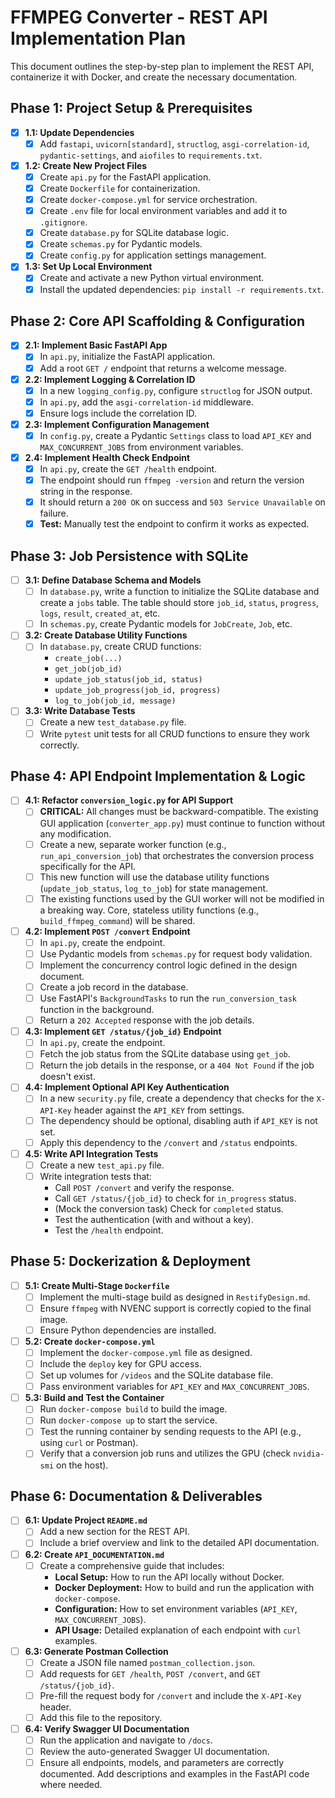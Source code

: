 # FFMPEG Converter - REST API Implementation Plan

This document outlines the step-by-step plan to implement the REST API, containerize it with Docker, and create the necessary documentation.

## Phase 1: Project Setup & Prerequisites

- [x] **1.1: Update Dependencies**
  - [x] Add `fastapi`, `uvicorn[standard]`, `structlog`, `asgi-correlation-id`, `pydantic-settings`, and `aiofiles` to `requirements.txt`.

- [x] **1.2: Create New Project Files**
  - [x] Create `api.py` for the FastAPI application.
  - [x] Create `Dockerfile` for containerization.
  - [x] Create `docker-compose.yml` for service orchestration.
  - [x] Create `.env` file for local environment variables and add it to `.gitignore`.
  - [x] Create `database.py` for SQLite database logic.
  - [x] Create `schemas.py` for Pydantic models.
  - [x] Create `config.py` for application settings management.

- [x] **1.3: Set Up Local Environment**
  - [x] Create and activate a new Python virtual environment.
  - [x] Install the updated dependencies: `pip install -r requirements.txt`.

## Phase 2: Core API Scaffolding & Configuration

- [x] **2.1: Implement Basic FastAPI App**
  - [x] In `api.py`, initialize the FastAPI application.
  - [x] Add a root `GET /` endpoint that returns a welcome message.

- [x] **2.2: Implement Logging & Correlation ID**
  - [x] In a new `logging_config.py`, configure `structlog` for JSON output.
  - [x] In `api.py`, add the `asgi-correlation-id` middleware.
  - [x] Ensure logs include the correlation ID.

- [x] **2.3: Implement Configuration Management**
  - [x] In `config.py`, create a Pydantic `Settings` class to load `API_KEY` and `MAX_CONCURRENT_JOBS` from environment variables.

- [x] **2.4: Implement Health Check Endpoint**
  - [x] In `api.py`, create the `GET /health` endpoint.
  - [x] The endpoint should run `ffmpeg -version` and return the version string in the response.
  - [x] It should return a `200 OK` on success and `503 Service Unavailable` on failure.
  - [x] **Test:** Manually test the endpoint to confirm it works as expected.

## Phase 3: Job Persistence with SQLite

- [ ] **3.1: Define Database Schema and Models**
  - [ ] In `database.py`, write a function to initialize the SQLite database and create a `jobs` table. The table should store `job_id`, `status`, `progress`, `logs`, `result`, `created_at`, etc.
  - [ ] In `schemas.py`, create Pydantic models for `JobCreate`, `Job`, etc.

- [ ] **3.2: Create Database Utility Functions**
  - [ ] In `database.py`, create CRUD functions:
    - `create_job(...)`
    - `get_job(job_id)`
    - `update_job_status(job_id, status)`
    - `update_job_progress(job_id, progress)`
    - `log_to_job(job_id, message)`

- [ ] **3.3: Write Database Tests**
  - [ ] Create a new `test_database.py` file.
  - [ ] Write `pytest` unit tests for all CRUD functions to ensure they work correctly.

## Phase 4: API Endpoint Implementation & Logic

- [ ] **4.1: Refactor `conversion_logic.py` for API Support**
  - [ ] **CRITICAL:** All changes must be backward-compatible. The existing GUI application (`converter_app.py`) must continue to function without any modification.
  - [ ] Create a new, separate worker function (e.g., `run_api_conversion_job`) that orchestrates the conversion process specifically for the API.
  - [ ] This new function will use the database utility functions (`update_job_status`, `log_to_job`) for state management.
  - [ ] The existing functions used by the GUI worker will not be modified in a breaking way. Core, stateless utility functions (e.g., `build_ffmpeg_command`) will be shared.

- [ ] **4.2: Implement `POST /convert` Endpoint**
  - [ ] In `api.py`, create the endpoint.
  - [ ] Use Pydantic models from `schemas.py` for request body validation.
  - [ ] Implement the concurrency control logic defined in the design document.
  - [ ] Create a job record in the database.
  - [ ] Use FastAPI's `BackgroundTasks` to run the `run_conversion_task` function in the background.
  - [ ] Return a `202 Accepted` response with the job details.

- [ ] **4.3: Implement `GET /status/{job_id}` Endpoint**
  - [ ] In `api.py`, create the endpoint.
  - [ ] Fetch the job status from the SQLite database using `get_job`.
  - [ ] Return the job details in the response, or a `404 Not Found` if the job doesn't exist.

- [ ] **4.4: Implement Optional API Key Authentication**
  - [ ] In a new `security.py` file, create a dependency that checks for the `X-API-Key` header against the `API_KEY` from settings.
  - [ ] The dependency should be optional, disabling auth if `API_KEY` is not set.
  - [ ] Apply this dependency to the `/convert` and `/status` endpoints.

- [ ] **4.5: Write API Integration Tests**
  - [ ] Create a new `test_api.py` file.
  - [ ] Write integration tests that:
    - Call `POST /convert` and verify the response.
    - Call `GET /status/{job_id}` to check for `in_progress` status.
    - (Mock the conversion task) Check for `completed` status.
    - Test the authentication (with and without a key).
    - Test the `/health` endpoint.

## Phase 5: Dockerization & Deployment

- [ ] **5.1: Create Multi-Stage `Dockerfile`**
  - [ ] Implement the multi-stage build as designed in `RestifyDesign.md`.
  - [ ] Ensure `ffmpeg` with NVENC support is correctly copied to the final image.
  - [ ] Ensure Python dependencies are installed.

- [ ] **5.2: Create `docker-compose.yml`**
  - [ ] Implement the `docker-compose.yml` file as designed.
  - [ ] Include the `deploy` key for GPU access.
  - [ ] Set up volumes for `/videos` and the SQLite database file.
  - [ ] Pass environment variables for `API_KEY` and `MAX_CONCURRENT_JOBS`.

- [ ] **5.3: Build and Test the Container**
  - [ ] Run `docker-compose build` to build the image.
  - [ ] Run `docker-compose up` to start the service.
  - [ ] Test the running container by sending requests to the API (e.g., using `curl` or Postman).
  - [ ] Verify that a conversion job runs and utilizes the GPU (check `nvidia-smi` on the host).

## Phase 6: Documentation & Deliverables

- [ ] **6.1: Update Project `README.md`**
  - [ ] Add a new section for the REST API.
  - [ ] Include a brief overview and link to the detailed API documentation.

- [ ] **6.2: Create `API_DOCUMENTATION.md`**
  - [ ] Create a comprehensive guide that includes:
    - **Local Setup:** How to run the API locally without Docker.
    - **Docker Deployment:** How to build and run the application with `docker-compose`.
    - **Configuration:** How to set environment variables (`API_KEY`, `MAX_CONCURRENT_JOBS`).
    - **API Usage:** Detailed explanation of each endpoint with `curl` examples.

- [ ] **6.3: Generate Postman Collection**
  - [ ] Create a JSON file named `postman_collection.json`.
  - [ ] Add requests for `GET /health`, `POST /convert`, and `GET /status/{job_id}`.
  - [ ] Pre-fill the request body for `/convert` and include the `X-API-Key` header.
  - [ ] Add this file to the repository.

- [ ] **6.4: Verify Swagger UI Documentation**
  - [ ] Run the application and navigate to `/docs`.
  - [ ] Review the auto-generated Swagger UI documentation.
  - [ ] Ensure all endpoints, models, and parameters are correctly documented. Add descriptions and examples in the FastAPI code where needed.
